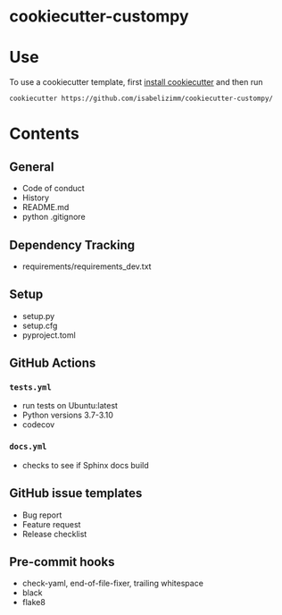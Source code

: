 # cookiecutter-custompy

# Use

To use a cookiecutter template, first [install cookiecutter](https://cookiecutter.readthedocs.io/en/1.7.2/installation.html#install-cookiecutter) and then run 

`cookiecutter https://github.com/isabelizimm/cookiecutter-custompy/`

# Contents
## General
- Code of conduct
- History
- README.md
- python .gitignore

## Dependency Tracking
- requirements/requirements_dev.txt

## Setup
- setup.py
- setup.cfg
- pyproject.toml

## GitHub Actions
### `tests.yml`
- run tests on Ubuntu:latest
- Python versions 3.7-3.10
- codecov

### `docs.yml`
- checks to see if Sphinx docs build

## GitHub issue templates
- Bug report
- Feature request
- Release checklist

## Pre-commit hooks
- check-yaml, end-of-file-fixer, trailing whitespace
- black
- flake8
